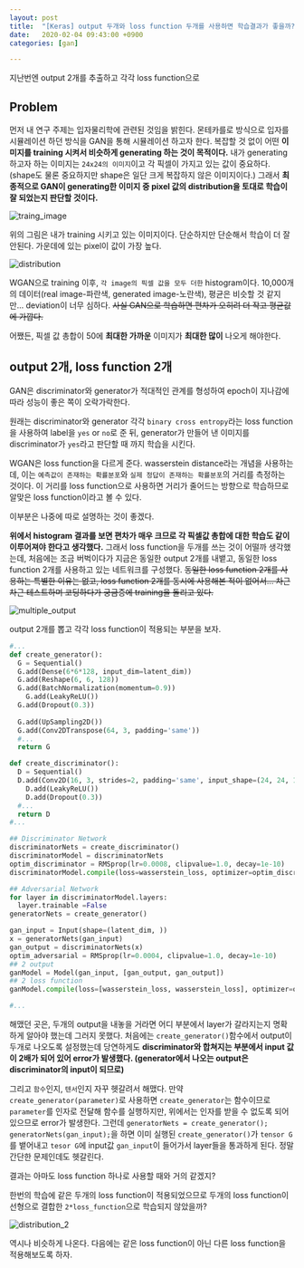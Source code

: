 ```yaml
---
layout: post
title:  "[Keras] output 두개와 loss function 두개를 사용하면 학습결과가 좋을까? (2편)"
date:   2020-02-04 09:43:00 +0900
categories: [gan]

---
```


지난번엔 output 2개를 추출하고 각각 loss function으로 

## Problem

먼저 내 연구 주제는 입자물리학에 관련된 것임을 밝힌다. 몬테카를로 방식으로 입자를 시뮬레이션 하던 방식을 GAN을 통해 시뮬레이션 하고자 한다. 복잡할 것 없이 어떤 **이미지를 training 시켜서 비슷하게 generating 하는 것이 목적이다.** 내가 generating 하고자 하는 이미지는 `24x24의 이미지`이고 각 픽셀이 가지고 있는 값이 중요하다. (shape도 물론 중요하지만 shape은 일단 크게 복잡하지 않은 이미지이다.) 그래서 **최종적으로 GAN이 generating한 이미지 중 pixel 값의 distribution을 토대로 학습이 잘 되었는지 판단할 것이다.**

![traing_image](https://raw.githubusercontent.com/jsstar522/jsstar522.github.io/master/static/img/_posts/20200204/1.png)

위의 그림은 내가 training 시키고 있는 이미지이다. 단순하지만 단순해서 학습이 더 잘 안된다. 가운데에 있는 pixel이 값이 가장 높다.

![distribution](https://raw.githubusercontent.com/jsstar522/jsstar522.github.io/master/static/img/_posts/20200204/2.png)

WGAN으로 training 이후, `각 image의 픽셀 값을 모두 더한` histogram이다. 10,000개의 데이터(real image-파란색, generated image-노란색), 평균은 비슷할 것 같지만... deviation이 너무 심하다. ~~사실 GAN으로 학습하면 편차가 오히려 더 작고 평균값에 가깝다.~~

어쨌든, 픽셀 값 총합이 50에 **최대한 가까운** 이미지가 **최대한 많이** 나오게 해야한다.

## output 2개, loss function 2개

GAN은 discriminator와 generator가 적대적인 관계를 형성하여 epoch이 지나감에 따라 성능이 좋은 쪽이 오락가락한다.

원래는 discriminator와 generator 각각 `binary cross entropy`라는 loss function을 사용하여 label을 `yes` or `no`로 준 뒤, generator가 만들어 낸 이미지를 discriminator가 `yes`라고 판단할 때 까지 학습을 시킨다. 

WGAN은 loss function을 다르게 준다. wasserstein distance라는 개념을 사용하는데, 이는 `예측값이 존재하는 확률분포`와 `실제 정답이 존재하는 확률분포`의 거리를 측정하는 것이다. 이 거리를 loss function으로 사용하면 거리가 줄어드는 방향으로 학습하므로  알맞은 loss function이라고 볼 수 있다.

이부분은 나중에 따로 설명하는 것이 좋겠다.

**위에서 histogram 결과를 보면 편차가 매우 크므로 각 픽셀값 총합에 대한 학습도 같이 이루어져야 한다고 생각했다.** 그래서 loss function을 두개를 쓰는 것이 어떨까 생각했는데, 처음에는 조금 버벅이다가 지금은 동일한 output 2개를 내뱉고, 동일한 loss function 2개를 사용하고 있는 네트워크를 구성했다. ~~동일한 loss function 2개를 사용하는 특별한 이유는 없고, loss function 2개를 동시에 사용해본 적이 없어서... 차근차근 테스트하며 코딩하다가 궁금증에 training을 돌리고 있다.~~

![multiple_output](https://raw.githubusercontent.com/jsstar522/jsstar522.github.io/master/static/img/_posts/20200204/3.jpeg)

output 2개를 뽑고 각각 loss function이 적용되는 부분을 보자.

```python
#...
def create_generator():
  G = Sequential()
  G.add(Dense(6*6*128, input_dim=latent_dim))
  G.add(Reshape(6, 6, 128))
  G.add(BatchNormalization(momentum=0.9))
 	G.add(LeakyReLU())
  G.add(Dropout(0.3))
  
  G.add(UpSampling2D())
  G.add(Conv2DTranspose(64, 3, padding='same'))
  #...
  return G

def create_discriminator():
  D = Sequential()
  D.add(Conv2D(16, 3, strides=2, padding='same', input_shape=(24, 24, 1)))
	D.add(LeakyReLU())
	D.add(Dropout(0.3))
  #...
  return D
#...

## Discriminator Network
discriminatorNets = create_discriminator()
discriminatorModel = discriminatorNets
optim_discriminator = RMSprop(lr=0.0008, clipvalue=1.0, decay=1e-10)
discriminatorModel.compile(loss=wasserstein_loss, optimizer=optim_discriminator, metrics=['accuracy'])

## Adversarial Network
for layer in discriminatorModel.layers:
  layer.trainable =False
generatorNets = create_generator()

gan_input = Input(shape=(latent_dim, ))
x = generatorNets(gan_input)
gan_output = discriminatorNets(x)
optim_adversarial = RMSprop(lr=0.0004, clipvalue=1.0, decay=1e-10)
## 2 output
ganModel = Model(gan_input, [gan_output, gan_output])
## 2 loss function
ganModel.compile(loss=[wasserstein_loss, wasserstein_loss], optimizer=optim    _adversarial, metrics=['accuracy'])

#...
```

해맸던 곳은, 두개의 output을 내놓을 거라면 어디 부분에서 layer가 갈라지는지 명확하게 알아야 했는데 그러지 못했다. 처음에는 `create_generator()`함수에서 output이 두개로 나오도록 설정했는데 당연하게도 **discriminator와 합쳐지는 부분에서 input 값이 2배가 되어 있어 error가 발생했다. (generator에서 나오는 output은 discriminator의 input이 되므로)** 

그리고 `함수`인지, `텐서`인지 자꾸 헷갈려서 해맸다. 만약 `create_generator(parameter)`로 사용하면 `create_generator`는 함수이므로 `parameter`를 인자로 전달해 함수를 실행하지만, 위에서는 인자를 받을 수 없도록 되어 있으므로 error가 발생한다. 그런데 `generatorNets = create_generator(); generatorNets(gan_input);`을 하면 이미 실행된 `create_generator()`가 `tensor G`를 뱉어내고 `tesor G`에 input값 `gan_input`이 들어가서 layer들을 통과하게 된다. 정말 간단한 문제인데도 헷갈린다.

결과는 아마도 loss function 하나로 사용할 때와 거의 같겠지? 

한번의 학습에 같은 두개의 loss function이 적용되었으므로 두개의 loss function이 선형으로 결합한 `2*loss_function`으로 학습되지 않았을까?

![distribution_2](https://raw.githubusercontent.com/jsstar522/jsstar522.github.io/master/static/img/_posts/20200204/4.png)

역시나 비슷하게 나온다. 다음에는 같은 loss function이 아닌 다른 loss function을 적용해보도록 하자.